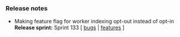 ### Release notes
<!-- Please add your release notes in the following format:
- My change description (#PR)
-->
- Making feature flag for worker indexing opt-out instead of opt-in
**Release sprint:** Sprint 133
[ [bugs](https://github.com/Azure/azure-functions-host/issues?q=is%3Aissue+milestone%3A%22Functions+Sprint+133%22+label%3Abug+is%3Aclosed) | [features](https://github.com/Azure/azure-functions-host/issues?q=is%3Aissue+milestone%3A%22Functions+Sprint+133%22+label%3Afeature+is%3Aclosed) ]